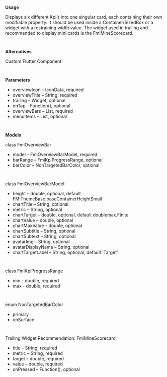 **Usage**

Displays six different Kpi’s into one singular card, each containing their own modifiable property. It should be used inside a Container/SizedBox or a widget with a restraining width value. The widget used in trailing and recommended to display mini cards is the FmiMineScorecard.

` `

**Alternatives**

Custom Flutter Component

` `

**Parameters**

* overviewIcon – IconData, required
* overviewTitle – String, required
* trailing – Widget, optional
* onTap – Function(), optional
* overviewBars – List<FmiOverviewBar>, required
* menuItems – List<PopupMenuItem>, optional

` `

**Models**

class FmiOverviewBar
* model – FmiOverviewBarModel, required
* barRange – FmiKpiProgressRange, optional
* barColor – NonTargetedBarColor, optional

` `

class FmiOverviewBarModel
* height – double, optional, default FMIThemeBase.baseContainerHeightSmall
* chartTitle – String, optional
* metric – String, optional
* chartTarget – double, optional, default doublemax.Finite
* chartValue – double, optional
* chartMaxValue – double, optional
* chartSubtitle – String, optional
* chartSubtext – String, optional
* avatarImg – String, optional
* avatarDisplayName – String, optional
* chartTargetLabel – String, optional, default ‘Target’

` `

class FmiKpiProgressRange
* min - double, required
* max - double, required

` `


enum NonTargetedBarColor
* primary
* onSurface

` `

Trailing Widget Recommendation: FmiMineScorecard
* title – String, required
* metric – String, required
* target – double, required
* value – double, required
* onPressed – Function(), optional

` `